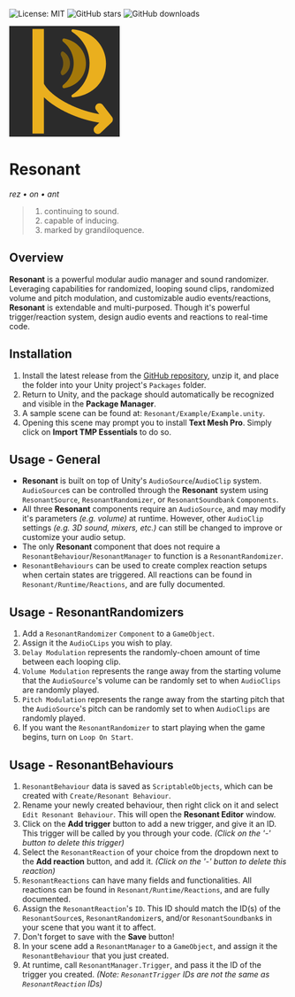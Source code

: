 ![License: MIT](https://img.shields.io/badge/License-MIT-yellow)
![GitHub stars](https://img.shields.io/github/stars/owmacohe/resonant)
![GitHub downloads](https://img.shields.io/github/downloads/owmacohe/resonant/total)

![Concordant logo](Media/Resonant_Logo_200.png)

# Resonant

*rez • on • ant*

> 1. continuing to sound.
> 2. capable of inducing.
> 3. marked by grandiloquence.

## Overview

**Resonant** is a powerful modular audio manager and sound randomizer. Leveraging capabilities for randomized, looping sound clips, randomized volume and pitch modulation, and customizable audio events/reactions, **Resonant** is extendable and multi-purposed. Though it's powerful trigger/reaction system, design audio events and reactions to real-time code.

## Installation

1. Install the latest release from the [GitHub repository](https://github.com/Owmacohe/Resonant/releases), unzip it, and place the folder into your Unity project's `Packages` folder.
2. Return to Unity, and the package should automatically be recognized and visible in the **Package Manager**.
3. A sample scene can be found at: `Resonant/Example/Example.unity`.
4. Opening this scene may prompt you to install **Text Mesh Pro**. Simply click on **Import TMP Essentials** to do so.

## Usage - General

- **Resonant** is built on top of Unity's `AudioSource`/`AudioClip` system. `AudioSource`s can be controlled through the **Resonant** system using `ResonantSource`, `ResonantRandomizer`, or `ResonantSoundbank` `Components`.
- All three **Resonant** components require an `AudioSource`, and may modify it's parameters *(e.g. volume)* at runtime. However, other `AudioClip` settings *(e.g. 3D sound, mixers, etc.)* can still be changed to improve or customize your audio setup.
- The only **Resonant** component that does not require a `ResonantBehaviour`/`ResonantManager` to function is a `ResonantRandomizer`.
- `ResonantBehaviours` can be used to create complex reaction setups when certain states are triggered. All reactions can be found in `Resonant/Runtime/Reactions`, and are fully documented.

## Usage - ResonantRandomizers
1. Add a `ResonantRandomizer` `Component` to a `GameObject`.
2. Assign it the `AudioCLips` you wish to play.
3. `Delay Modulation` represents the randomly-choen amount of time between each looping clip.
4. `Volume Modulation` represents the range away from the starting volume that the `AudioSource`'s volume can be randomly set to when `AudioClips` are randomly played.
5. `Pitch Modulation` represents the range away from the starting pitch that the `AudioSource`'s pitch can be randomly set to when `AudioClips` are randomly played.
6. If you want the `ResonantRandomizer` to start playing when the game begins, turn on `Loop On Start`.

## Usage - ResonantBehaviours
1. `ResonantBehaviour` data is saved as `ScriptableObjects`, which can be created with `Create/Resonant Behaviour`.
2. Rename your newly created behaviour, then right click on it and select `Edit Resonant Behaviour`. This will open the **Resonant Editor** window.
3. Click on the **Add trigger** button to add a new trigger, and give it an ID. This trigger will be called by you through your code. *(Click on the '-' button to delete this trigger)*
4. Select the `ResonantReaction` of your choice from the dropdown next to the **Add reaction** button, and add it. *(Click on the '-' button to delete this reaction)*
5. `ResonantReactions` can have many fields and functionalities. All reactions can be found in `Resonant/Runtime/Reactions`, and are fully documented.
6. Assign the `ResonantReaction`'s `ID`. This ID should match the ID(s) of the `ResonantSource`s, `ResonantRandomizer`s, and/or `ResonantSoundbank`s in your scene that you want it to affect.
7. Don't forget to save with the **Save** button!
8. In your scene add a `ResonantManager` to a `GameObject`, and assign it the `ResonantBehaviour` that you just created.
9. At runtime, call `ResonantManager.Trigger`, and pass it the ID of the trigger you created. *(Note: `ResonantTrigger` IDs are not the same as `ResonantReaction` IDs)*
